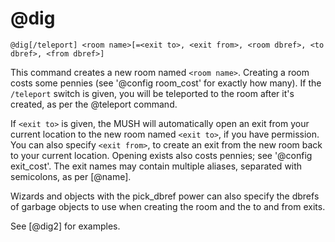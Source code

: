 # @dig
`@dig[/teleport] <room name>[=<exit to>, <exit from>, <room dbref>, <to dbref>, <from dbref>]`

This command creates a new room named `<room name>`. Creating a room costs some pennies (see '@config room_cost' for exactly how many). If the `/teleport` switch is given, you will be teleported to the room after it's created, as per the @teleport command.

If `<exit to>` is given, the MUSH will automatically open an exit from your current location to the new room named `<exit to>`, if you have permission. You can also specify `<exit from>`, to create an exit from the new room back to your current location. Opening exists also costs pennies; see '@config exit_cost'. The exit names may contain multiple aliases, separated with semicolons, as per [@name].

Wizards and objects with the pick_dbref power can also specify the dbrefs of garbage objects to use when creating the room and the to and from exits.

See [@dig2] for examples.


